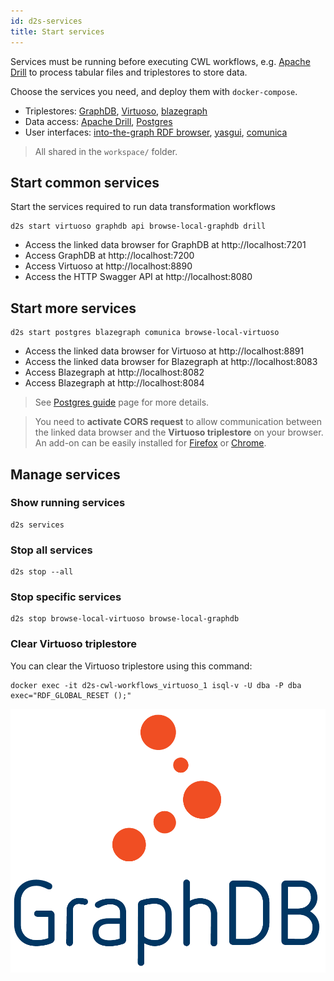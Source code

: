 ```yaml
---
id: d2s-services
title: Start services
---
```



Services must be running before executing CWL workflows, e.g. [Apache Drill](https://github.com/amalic/apache-drill) to process tabular files and triplestores to store data.

Choose the services you need, and deploy them with `docker-compose`.

* Triplestores: [GraphDB](https://github.com/MaastrichtU-IDS/graphdb), [Virtuoso](https://hub.docker.com/r/tenforce/virtuoso/), [blazegraph](https://hub.docker.com/r/lyrasis/blazegraph/dockerfile)
* Data access: [Apache Drill](https://github.com/amalic/apache-drill), [Postgres](https://hub.docker.com/_/postgres)
* User interfaces: [into-the-graph RDF browser](https://github.com/MaastrichtU-IDS/into-the-graph), [yasgui](https://hub.docker.com/r/erikap/yasgui), [comunica](https://github.com/comunica/jQuery-Widget.js)

> All shared in the `workspace/` folder.

## Start common services

Start the services required to run data transformation workflows

```shell
d2s start virtuoso graphdb api browse-local-graphdb drill
```

* Access the linked data browser for GraphDB at http://localhost:7201
* Access GraphDB at http://localhost:7200
* Access Virtuoso at http://localhost:8890
* Access the HTTP Swagger API at http://localhost:8080

## Start more services

```shell
d2s start postgres blazegraph comunica browse-local-virtuoso
```

* Access the linked data browser for Virtuoso at http://localhost:8891
* Access the  linked data browser for Blazegraph at http://localhost:8083
* Access Blazegraph at http://localhost:8082
* Access Blazegraph at http://localhost:8084

> See [Postgres guide](/docs/guide-postgres) page for more details.

> You need to **activate CORS request** to allow communication between the linked data browser and the **Virtuoso triplestore** on your browser. An add-on can be easily installed for [Firefox](https://addons.mozilla.org/fr/firefox/addon/cors-everywhere/) or [Chrome](https://chrome.google.com/webstore/detail/allow-cors-access-control/lhobafahddgcelffkeicbaginigeejlf). 

## Manage services

### Show running services

```shell
d2s services
```

### Stop all services

```shell
d2s stop --all
```

### Stop specific services

```shell
d2s stop browse-local-virtuoso browse-local-graphdb
```

### Clear Virtuoso triplestore

You can clear the Virtuoso triplestore using this command:

```shell
docker exec -it d2s-cwl-workflows_virtuoso_1 isql-v -U dba -P dba exec="RDF_GLOBAL_RESET ();"
```

[![GraphDB](/img/graphdb-logo.png)](https://ontotext.com/products/graphdb/)


